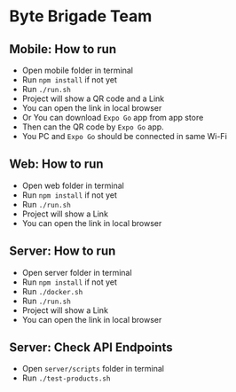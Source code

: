 # Byte Brigade Team

## Mobile: How to run

- Open mobile folder in terminal
- Run `npm install` if not yet
- Run `./run.sh` 
- Project will show a QR code and a Link
- You can open the link in local browser
- Or You can download `Expo Go` app from app store
- Then can the QR code by `Expo Go` app. 
- You PC and `Expo Go` should be connected in same Wi-Fi


## Web: How to run

- Open web folder in terminal
- Run `npm install` if not yet
- Run `./run.sh`
- Project will show a Link
- You can open the link in local browser

## Server: How to run

- Open server folder in terminal
- Run `npm install` if not yet
- Run `./docker.sh`
- Run `./run.sh`
- Project will show a Link
- You can open the link in local browser


## Server: Check API Endpoints

- Open `server/scripts` folder in terminal
- Run `./test-products.sh`